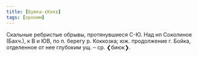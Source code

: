```yaml
---
title: [Буюка-❮Кая❯]
tags: [ороним]
---
```


Скальные ребристые обрывы, протянувшиеся С-Ю. Над нп Соколиное (Бахч.), к В и
ЮВ, по п. берегу р. Коккозка; юж. продолжение г. Бойка, отделенное от нее
глубоким ущ. – ср. ❮биюк❯.
